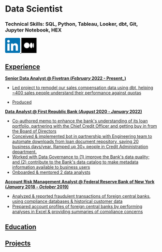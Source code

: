 # Data Scientist

### Technical Skills: SQL, Python, Tableau, Looker, dbt, Git, Jupyter Notebook, HEX

<p float="left">
  <a href="https://www.linkedin.com/in/chloe-lubin/"><img src="assets/img/linkedin_logo.png" alt="LinkedIn" width="50" height="50" />
  <a href="https://chloe-lubin.medium.com/"><img src="assets/img/medium_logo.png" alt="Medium" width="50" height="50" />
</p>

## Experience

**Senior Data Analyst @ Fivetran (_February_ 2022 - Present_)**
* Led project to remodel our sales compensation data using dbt, helping ~400 sales people understand their performance against quotas

* Produced 

**Data Analyst @ First Republic Bank (_August_ 2020 - _January_ 2022)**
 
* Co-authored memo to enhance the bank's understanding of its loan portfolio, partnering with the Chief Credit Officer and getting buy in from the Board of Directors
* Conceived & implemented bot in partnership with Engineering team to automate downloads from loan document repository, saving 20 business days/year. Ramped up 30+ people in Credit Administration department.
* Worked with Data Governance to (1) improve the Bank's data quality; and (2) contribute to the Bank's data catalog to make metadata information available to business users
* Onboarded & mentored 2 data analysts

**Account Risk Management Analyst @ Federal Reserve Bank of New York (_January_ 2018 - _October_ 2019)**

* Analyzed & reported fraudulent transactions of foreign central banks, using compliance databases & historical customer data
* Prepared account profiles of foreign central banks by performing analyses in Excel & providing summaries of compliance concerns

## Education


## Projects